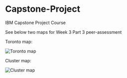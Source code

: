 # Capstone-Project
IBM Capstone Project Course 

See below two maps for Week 3 Part 3 peer-assessment

Toronto map:

![Toronto map](https://user-images.githubusercontent.com/70817992/97812904-a1a87580-1c52-11eb-9291-426d7f6547fe.PNG)

Cluster map:

![Cluster map](https://user-images.githubusercontent.com/70817992/97812906-a5d49300-1c52-11eb-8940-446d5355bcd2.PNG)

